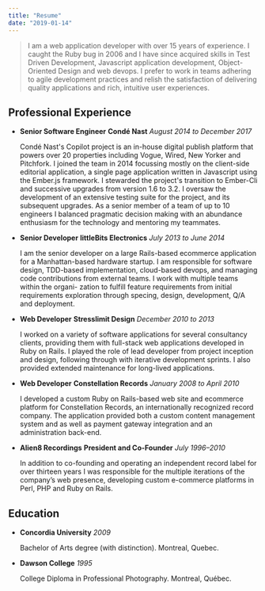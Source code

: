 ```yaml
---
title: "Resume"
date: "2019-01-14"
---
```


> I am a web application developer with over 15 years of experience. I caught the Ruby bug in 2006 and I have since acquired skills in Test Driven Development, Javascript application development, Object-Oriented Design and web devops. I prefer to work in teams adhering to agile development practices and relish the satisfaction of delivering quality applications and rich, intuitive user experiences.

## Professional Experience

- **Senior Software Engineer**
  **Condé Nast**
  _August 2014 to December 2017_

  Condé Nast's Copilot project is an in-house digital publish platform that powers over 20 properties including Vogue, Wired, New Yorker and Pitchfork. I joined the team in 2014 focussing mostly on the client-side editorial application, a single page application written in Javascript using the Ember.js framework. I stewarded the project's transition to Ember-Cli and successive upgrades from version 1.6 to 3.2. I oversaw the development of an extensive testing suite for the project, and its subsequent upgrades. As a senior member of a team of up to 10 engineers I balanced pragmatic decision making with an abundance enthusiasm for the technology and mentoring my teammates.

- **Senior Developer**
  **littleBits Electronics**
  _July 2013 to June 2014_

  I am the senior developer on a large Rails-based ecommerce application for a Manhattan-based hardware startup. I am responsible for software design, TDD-based implementation, cloud-based devops, and managing code contributions from external teams. I work with multiple teams within the organi- zation to fulfill feature requirements from initial requirements exploration through specing, design, development, Q/A and deployment.

- **Web Developer**
  **Stresslimit Design**
  _December 2010 to 2013_

  I worked on a variety of software applications for several consultancy clients, providing them with full-stack web applications developed in Ruby on Rails. I played the role of lead developer from project inception and design, following through with iterative development sprints. I also provided extended maintenance for long-lived applications.

- **Web Developer**
  **Constellation Records**
  _January 2008 to April 2010_

  I developed a custom Ruby on Rails-based web site and ecommerce platform for Constellation Records, an internationally recognized record company. The application provided both a custom content management system and as well as payment gateway integration and an administration back-end.

- **Alien8 Recordings**
  **President and Co-Founder**
  _July 1996–2010_

  In addition to co-founding and operating an independent record label for over thirteen years I was responsible for the multiple iterations of the company’s web presence, developing custom e-commerce platforms in Perl, PHP and Ruby on Rails.

## Education

- **Concordia University**
  _2009_

  Bachelor of Arts degree (with distinction). Montreal, Quebec.

- **Dawson College**
  _1995_

  College Diploma in Professional Photography. Montreal, Québec.
